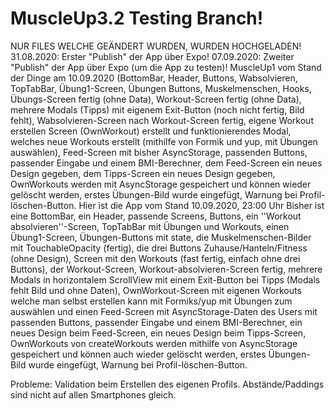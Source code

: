 # MuscleUp3.2 Testing Branch!
NUR FILES WELCHE GEÄNDERT WURDEN, WURDEN HOCHGELADEN!
31.08.2020: Erster "Publish" der App über Expo!
07.09.2020: Zweiter "Publish" der App über Expo (um die App zu testen)!
MuscleUp1 vom Stand der Dinge am 10.09.2020 (BottomBar, Header, Buttons, Wabsolvieren, TopTabBar, Übung1-Screen, Übungen Buttons, Muskelmenschen, Hooks, Übungs-Screen fertig (ohne Data), Workout-Screen fertig (ohne Data), mehrere Modals (Tipps) mit eigenem Exit-Button (noch nicht fertig, Bild fehlt), Wabsolvieren-Screen nach Workout-Screen fertig, eigene Workout erstellen Screen (OwnWorkout) erstellt und funktionierendes Modal, welches neue Workouts erstellt (mithilfe von Formik und yup, mit Übungen auswählen), Feed-Screen mit bisher AsyncStorage, passenden Buttons, passender Eingabe und einem BMI-Berechner, dem Feed-Screen ein neues Design gegeben, dem Tipps-Screen ein neues Design gegeben, OwnWorkouts werden mit AsyncStorage gespeichert und können wieder gelöscht werden, erstes Übungen-Bild wurde eingefügt, Warnung bei Profil-löschen-Button.
Hier ist die App vom Stand 10.09.2020, 23:00 Uhr
Bisher ist eine BottomBar, ein Header, passende Screens, Buttons, ein ''Workout absolvieren''-Screen, TopTabBar mit Übungen und Workouts, einen Übung1-Screen, Übungen-Buttons mit state, die Muskelmenschen-Bilder mit TouchableOpacity (fertig), die drei Buttons Zuhause/Hanteln/Fitness (ohne Design), Screen mit den Workouts (fast fertig, einfach ohne drei Buttons), der Workout-Screen, Workout-absolvieren-Screen fertig, mehrere Modals in horizontalem ScrollView mit einem Exit-Button bei Tipps (Modals fehlt Bild und ohne Daten), OwnWorkout-Screen mit eigenen Workouts welche man selbst erstellen kann mit Formiks/yup mit Übungen zum auswählen und einen Feed-Screen mit AsyncStorage-Daten des Users mit passenden Buttons, passender Eingabe und einem BMI-Berechner, ein neues Design beim Feed-Screen, ein neues Design beim Tipps-Screen, OwnWorkouts von createWorkouts werden mithilfe von AsyncStorage gespeichert und können auch wieder gelöscht werden, erstes Übungen-Bild wurde eingefügt, Warnung bei Profil-löschen-Button.

Probleme: Validation beim Erstellen des eigenen Profils. Abstände/Paddings sind nicht auf allen Smartphones gleich.
